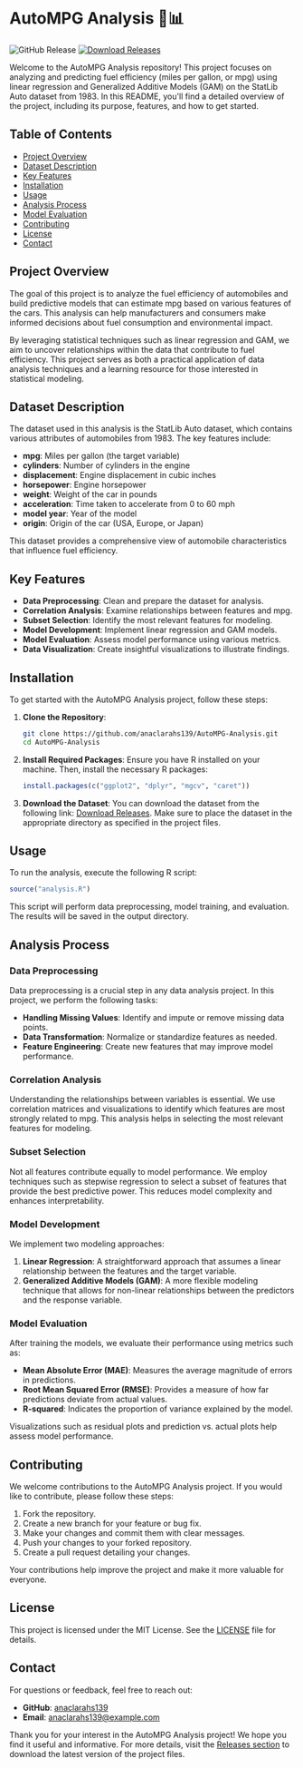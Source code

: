 # AutoMPG Analysis 🚗📊

![GitHub Release](https://img.shields.io/github/release/anaclarahs139/AutoMPG-Analysis.svg) [![Download Releases](https://img.shields.io/badge/Download%20Releases-Click%20Here-brightgreen)](https://github.com/anaclarahs139/AutoMPG-Analysis/releases)

Welcome to the AutoMPG Analysis repository! This project focuses on analyzing and predicting fuel efficiency (miles per gallon, or mpg) using linear regression and Generalized Additive Models (GAM) on the StatLib Auto dataset from 1983. In this README, you'll find a detailed overview of the project, including its purpose, features, and how to get started.

## Table of Contents

- [Project Overview](#project-overview)
- [Dataset Description](#dataset-description)
- [Key Features](#key-features)
- [Installation](#installation)
- [Usage](#usage)
- [Analysis Process](#analysis-process)
- [Model Evaluation](#model-evaluation)
- [Contributing](#contributing)
- [License](#license)
- [Contact](#contact)

## Project Overview

The goal of this project is to analyze the fuel efficiency of automobiles and build predictive models that can estimate mpg based on various features of the cars. This analysis can help manufacturers and consumers make informed decisions about fuel consumption and environmental impact.

By leveraging statistical techniques such as linear regression and GAM, we aim to uncover relationships within the data that contribute to fuel efficiency. This project serves as both a practical application of data analysis techniques and a learning resource for those interested in statistical modeling.

## Dataset Description

The dataset used in this analysis is the StatLib Auto dataset, which contains various attributes of automobiles from 1983. The key features include:

- **mpg**: Miles per gallon (the target variable)
- **cylinders**: Number of cylinders in the engine
- **displacement**: Engine displacement in cubic inches
- **horsepower**: Engine horsepower
- **weight**: Weight of the car in pounds
- **acceleration**: Time taken to accelerate from 0 to 60 mph
- **model year**: Year of the model
- **origin**: Origin of the car (USA, Europe, or Japan)

This dataset provides a comprehensive view of automobile characteristics that influence fuel efficiency.

## Key Features

- **Data Preprocessing**: Clean and prepare the dataset for analysis.
- **Correlation Analysis**: Examine relationships between features and mpg.
- **Subset Selection**: Identify the most relevant features for modeling.
- **Model Development**: Implement linear regression and GAM models.
- **Model Evaluation**: Assess model performance using various metrics.
- **Data Visualization**: Create insightful visualizations to illustrate findings.

## Installation

To get started with the AutoMPG Analysis project, follow these steps:

1. **Clone the Repository**:
   ```bash
   git clone https://github.com/anaclarahs139/AutoMPG-Analysis.git
   cd AutoMPG-Analysis
   ```

2. **Install Required Packages**:
   Ensure you have R installed on your machine. Then, install the necessary R packages:
   ```R
   install.packages(c("ggplot2", "dplyr", "mgcv", "caret"))
   ```

3. **Download the Dataset**:
   You can download the dataset from the following link: [Download Releases](https://github.com/anaclarahs139/AutoMPG-Analysis/releases). Make sure to place the dataset in the appropriate directory as specified in the project files.

## Usage

To run the analysis, execute the following R script:

```R
source("analysis.R")
```

This script will perform data preprocessing, model training, and evaluation. The results will be saved in the output directory.

## Analysis Process

### Data Preprocessing

Data preprocessing is a crucial step in any data analysis project. In this project, we perform the following tasks:

- **Handling Missing Values**: Identify and impute or remove missing data points.
- **Data Transformation**: Normalize or standardize features as needed.
- **Feature Engineering**: Create new features that may improve model performance.

### Correlation Analysis

Understanding the relationships between variables is essential. We use correlation matrices and visualizations to identify which features are most strongly related to mpg. This analysis helps in selecting the most relevant features for modeling.

### Subset Selection

Not all features contribute equally to model performance. We employ techniques such as stepwise regression to select a subset of features that provide the best predictive power. This reduces model complexity and enhances interpretability.

### Model Development

We implement two modeling approaches:

1. **Linear Regression**: A straightforward approach that assumes a linear relationship between the features and the target variable.
2. **Generalized Additive Models (GAM)**: A more flexible modeling technique that allows for non-linear relationships between the predictors and the response variable.

### Model Evaluation

After training the models, we evaluate their performance using metrics such as:

- **Mean Absolute Error (MAE)**: Measures the average magnitude of errors in predictions.
- **Root Mean Squared Error (RMSE)**: Provides a measure of how far predictions deviate from actual values.
- **R-squared**: Indicates the proportion of variance explained by the model.

Visualizations such as residual plots and prediction vs. actual plots help assess model performance.

## Contributing

We welcome contributions to the AutoMPG Analysis project. If you would like to contribute, please follow these steps:

1. Fork the repository.
2. Create a new branch for your feature or bug fix.
3. Make your changes and commit them with clear messages.
4. Push your changes to your forked repository.
5. Create a pull request detailing your changes.

Your contributions help improve the project and make it more valuable for everyone.

## License

This project is licensed under the MIT License. See the [LICENSE](LICENSE) file for details.

## Contact

For questions or feedback, feel free to reach out:

- **GitHub**: [anaclarahs139](https://github.com/anaclarahs139)
- **Email**: anaclarahs139@example.com

Thank you for your interest in the AutoMPG Analysis project! We hope you find it useful and informative. For more details, visit the [Releases section](https://github.com/anaclarahs139/AutoMPG-Analysis/releases) to download the latest version of the project files.